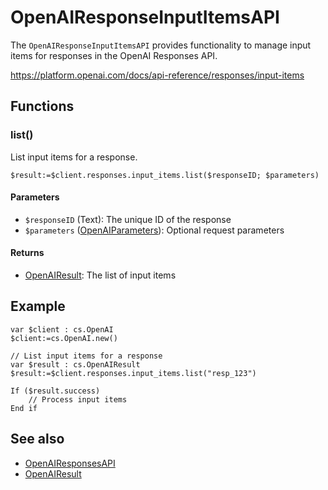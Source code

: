 # OpenAIResponseInputItemsAPI

The `OpenAIResponseInputItemsAPI` provides functionality to manage input items for responses in the OpenAI Responses API.

<https://platform.openai.com/docs/api-reference/responses/input-items>

## Functions

### list()

List input items for a response.

```4d
$result:=$client.responses.input_items.list($responseID; $parameters)
```

#### Parameters

- `$responseID` (Text): The unique ID of the response
- `$parameters` ([OpenAIParameters](OpenAIParameters.md)): Optional request parameters

#### Returns

- [OpenAIResult](OpenAIResult.md): The list of input items

## Example

```4d
var $client : cs.OpenAI
$client:=cs.OpenAI.new()

// List input items for a response
var $result : cs.OpenAIResult
$result:=$client.responses.input_items.list("resp_123")

If ($result.success)
    // Process input items
End if
```

## See also

- [OpenAIResponsesAPI](OpenAIResponsesAPI.md)
- [OpenAIResult](OpenAIResult.md)
